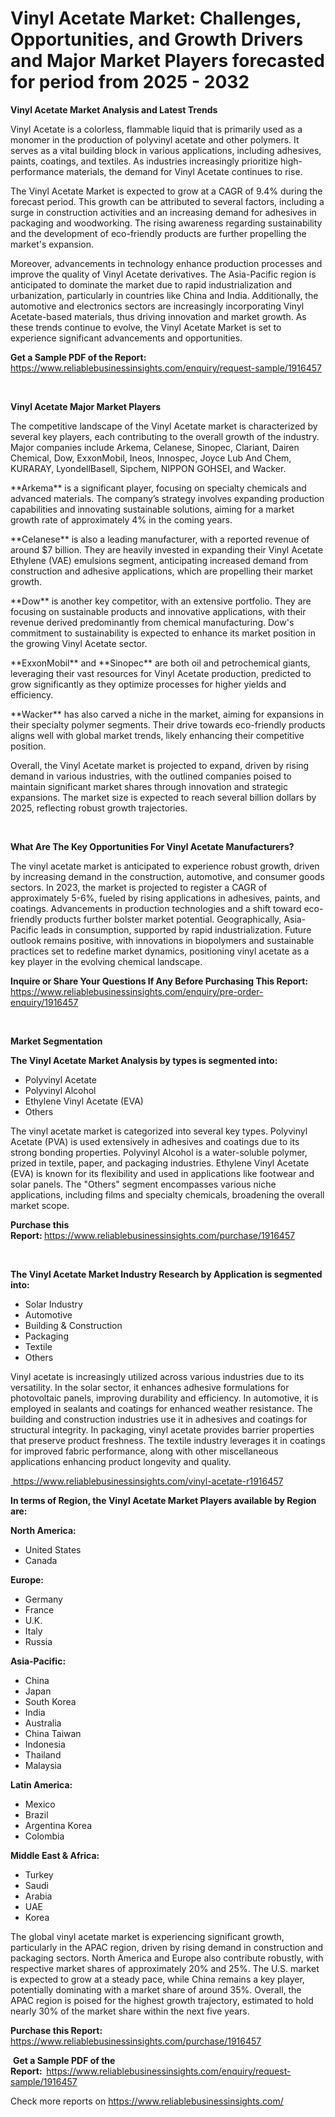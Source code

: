 <p><h1>Vinyl Acetate Market: Challenges, Opportunities, and Growth Drivers and Major Market Players forecasted for period from 2025 - 2032</h1></p><p><strong>Vinyl Acetate Market Analysis and Latest Trends</strong></p>
<p><p>Vinyl Acetate is a colorless, flammable liquid that is primarily used as a monomer in the production of polyvinyl acetate and other polymers. It serves as a vital building block in various applications, including adhesives, paints, coatings, and textiles. As industries increasingly prioritize high-performance materials, the demand for Vinyl Acetate continues to rise.</p><p>The Vinyl Acetate Market is expected to grow at a CAGR of 9.4% during the forecast period. This growth can be attributed to several factors, including a surge in construction activities and an increasing demand for adhesives in packaging and woodworking. The rising awareness regarding sustainability and the development of eco-friendly products are further propelling the market's expansion.</p><p>Moreover, advancements in technology enhance production processes and improve the quality of Vinyl Acetate derivatives. The Asia-Pacific region is anticipated to dominate the market due to rapid industrialization and urbanization, particularly in countries like China and India. Additionally, the automotive and electronics sectors are increasingly incorporating Vinyl Acetate-based materials, thus driving innovation and market growth. As these trends continue to evolve, the Vinyl Acetate Market is set to experience significant advancements and opportunities.</p></p>
<p><strong>Get a Sample PDF of the Report:&nbsp;</strong> <a href="https://www.reliablebusinessinsights.com/enquiry/request-sample/1916457?utm_campaign=3350&utm_medium=2&utm_source=Github&utm_content=ia&utm_term=31032025&utm_id=vinyl-acetate">https://www.reliablebusinessinsights.com/enquiry/request-sample/1916457</a></p>
<p>&nbsp;</p>
<p><strong>Vinyl Acetate Major Market Players</strong></p>
<p><p>The competitive landscape of the Vinyl Acetate market is characterized by several key players, each contributing to the overall growth of the industry. Major companies include Arkema, Celanese, Sinopec, Clariant, Dairen Chemical, Dow, ExxonMobil, Ineos, Innospec, Joyce Lub And Chem, KURARAY, LyondellBasell, Sipchem, NIPPON GOHSEI, and Wacker.</p><p>**Arkema** is a significant player, focusing on specialty chemicals and advanced materials. The company’s strategy involves expanding production capabilities and innovating sustainable solutions, aiming for a market growth rate of approximately 4% in the coming years.</p><p>**Celanese** is also a leading manufacturer, with a reported revenue of around $7 billion. They are heavily invested in expanding their Vinyl Acetate Ethylene (VAE) emulsions segment, anticipating increased demand from construction and adhesive applications, which are propelling their market growth.</p><p>**Dow** is another key competitor, with an extensive portfolio. They are focusing on sustainable products and innovative applications, with their revenue derived predominantly from chemical manufacturing. Dow's commitment to sustainability is expected to enhance its market position in the growing Vinyl Acetate sector.</p><p>**ExxonMobil** and **Sinopec** are both oil and petrochemical giants, leveraging their vast resources for Vinyl Acetate production, predicted to grow significantly as they optimize processes for higher yields and efficiency.</p><p>**Wacker** has also carved a niche in the market, aiming for expansions in their specialty polymer segments. Their drive towards eco-friendly products aligns well with global market trends, likely enhancing their competitive position.</p><p>Overall, the Vinyl Acetate market is projected to expand, driven by rising demand in various industries, with the outlined companies poised to maintain significant market shares through innovation and strategic expansions. The market size is expected to reach several billion dollars by 2025, reflecting robust growth trajectories.</p></p>
<p>&nbsp;</p>
<p><strong>What Are The Key Opportunities For Vinyl Acetate Manufacturers?</strong></p>
<p><p>The vinyl acetate market is anticipated to experience robust growth, driven by increasing demand in the construction, automotive, and consumer goods sectors. In 2023, the market is projected to register a CAGR of approximately 5-6%, fueled by rising applications in adhesives, paints, and coatings. Advancements in production technologies and a shift toward eco-friendly products further bolster market potential. Geographically, Asia-Pacific leads in consumption, supported by rapid industrialization. Future outlook remains positive, with innovations in biopolymers and sustainable practices set to redefine market dynamics, positioning vinyl acetate as a key player in the evolving chemical landscape.</p></p>
<p><strong>Inquire or Share Your Questions If Any Before Purchasing This Report:</strong> <a href="https://www.reliablebusinessinsights.com/enquiry/pre-order-enquiry/1916457?utm_campaign=3350&utm_medium=2&utm_source=Github&utm_content=ia&utm_term=31032025&utm_id=vinyl-acetate">https://www.reliablebusinessinsights.com/enquiry/pre-order-enquiry/1916457</a></p>
<p>&nbsp;</p>
<p><strong>Market Segmentation</strong></p>
<p><strong>The Vinyl Acetate Market Analysis by types is segmented into:</strong></p>
<p><ul><li>Polyvinyl Acetate</li><li>Polyvinyl Alcohol</li><li>Ethylene Vinyl Acetate (EVA)</li><li>Others</li></ul></p>
<p><p>The vinyl acetate market is categorized into several key types. Polyvinyl Acetate (PVA) is used extensively in adhesives and coatings due to its strong bonding properties. Polyvinyl Alcohol is a water-soluble polymer, prized in textile, paper, and packaging industries. Ethylene Vinyl Acetate (EVA) is known for its flexibility and used in applications like footwear and solar panels. The "Others" segment encompasses various niche applications, including films and specialty chemicals, broadening the overall market scope.</p></p>
<p><strong>Purchase this Report:&nbsp;</strong><a href="https://www.reliablebusinessinsights.com/purchase/1916457?utm_campaign=3350&utm_medium=2&utm_source=Github&utm_content=ia&utm_term=31032025&utm_id=vinyl-acetate">https://www.reliablebusinessinsights.com/purchase/1916457</a></p>
<p>&nbsp;</p>
<p><strong>The Vinyl Acetate Market Industry Research by Application is segmented into:</strong></p>
<p><ul><li>Solar Industry</li><li>Automotive</li><li>Building & Construction</li><li>Packaging</li><li>Textile</li><li>Others</li></ul></p>
<p><p>Vinyl acetate is increasingly utilized across various industries due to its versatility. In the solar sector, it enhances adhesive formulations for photovoltaic panels, improving durability and efficiency. In automotive, it is employed in sealants and coatings for enhanced weather resistance. The building and construction industries use it in adhesives and coatings for structural integrity. In packaging, vinyl acetate provides barrier properties that preserve product freshness. The textile industry leverages it in coatings for improved fabric performance, along with other miscellaneous applications enhancing product longevity and quality.</p></p>
<p><a href="https://www.reliablebusinessinsights.com/vinyl-acetate-r1916457?utm_campaign=3350&utm_medium=2&utm_source=Github&utm_content=ia&utm_term=31032025&utm_id=vinyl-acetate">&nbsp;https://www.reliablebusinessinsights.com/vinyl-acetate-r1916457</a></p>
<p><strong>In terms of Region, the Vinyl Acetate Market Players available by Region are:</strong></p>
<p>
    <p> <strong> North America: </strong>
        <ul>
            <li>United States</li>
            <li>Canada</li>
        </ul>
        </p> 
    <p> <strong> Europe: </strong>
        <ul>
            <li>Germany</li>
            <li>France</li>
            <li>U.K.</li>
            <li>Italy</li>
            <li>Russia</li>
        </ul>
        </p> 
    <p> <strong> Asia-Pacific: </strong>
        <ul>
            <li>China</li>
            <li>Japan</li>
            <li>South Korea</li>
            <li>India</li>
            <li>Australia</li>
            <li>China Taiwan</li>
            <li>Indonesia</li>
            <li>Thailand</li>
            <li>Malaysia</li>
        </ul>
        </p> 
    <p> <strong> Latin America: </strong>
        <ul>
            <li>Mexico</li>
            <li>Brazil</li>
            <li>Argentina Korea</li>
            <li>Colombia</li>
        </ul>
        </p> 
    <p> <strong> Middle East & Africa: </strong>
        <ul>
            <li>Turkey</li>
            <li>Saudi</li>
            <li>Arabia</li>
            <li>UAE</li>
            <li>Korea</li>
        </ul>
    </p>
    </p>
<p><p>The global vinyl acetate market is experiencing significant growth, particularly in the APAC region, driven by rising demand in construction and packaging sectors. North America and Europe also contribute robustly, with respective market shares of approximately 20% and 25%. The U.S. market is expected to grow at a steady pace, while China remains a key player, potentially dominating with a market share of around 35%. Overall, the APAC region is poised for the highest growth trajectory, estimated to hold nearly 30% of the market share within the next five years.</p></p>
<p><strong>Purchase this Report: </strong><a href="https://www.reliablebusinessinsights.com/purchase/1916457?utm_campaign=3350&utm_medium=2&utm_source=Github&utm_content=ia&utm_term=31032025&utm_id=vinyl-acetate">https://www.reliablebusinessinsights.com/purchase/1916457</a></p>
<p>&nbsp;<strong>Get a Sample PDF of the Report:&nbsp;&nbsp;</strong><a href="https://www.reliablebusinessinsights.com/enquiry/request-sample/1916457?utm_campaign=3350&utm_medium=2&utm_source=Github&utm_content=ia&utm_term=31032025&utm_id=vinyl-acetate">https://www.reliablebusinessinsights.com/enquiry/request-sample/1916457</a></p>
<p><strong></strong></p>
<p>Check more reports on <a href="https://www.reliablebusinessinsights.com/?utm_campaign=3350&utm_medium=2&utm_source=Github&utm_content=ia&utm_term=31032025&utm_id=vinyl-acetate">https://www.reliablebusinessinsights.com/</a></p>